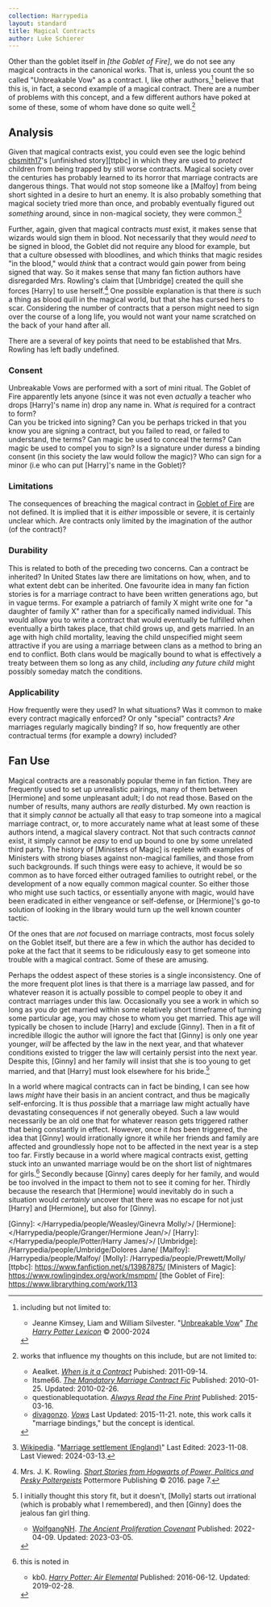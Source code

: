 ```yaml
---
collection: Harrypedia
layout: standard
title: Magical Contracts
author: Luke Schierer
---
```


Other than the goblet itself in _[the Goblet of Fire]_, we do not see any magical contracts in the canonical works. That is, unless you count the so called "Unbreakable Vow" as a contract. I, like other authors,[^240313-2] believe that this is, in fact, a second example of a magical contract. There are a number of problems with this concept, and a few different authors have poked at some of these, some of whom have done so quite well.[^240313-3]

## Analysis

Given that magical contracts exist, you could even see the logic behind [cbsmith17]'s [unfinished story][ttpbc] in which they are used to _protect_ children from being trapped by still worse contracts. Magical society over the centuries has probably learned to its horror that marriage contracts are dangerous things. That would not stop someone like a [Malfoy] from being short sighted in a desire to hurt an enemy. It is also probably something that magical society tried more than once, and probably eventually figured out _something_ around, since in non-magical society, they were common.[^240313-5]

Further, again, given that magical contracts _must_ exist, it makes sense that wizards would sign them in blood. Not necessarily that they would _need_ to be signed in blood, the Goblet did not require any blood for example, but that a culture obsessed with bloodlines, and which thinks that magic resides "in the blood," would _think_ that a contract would gain power from being signed that way. So it makes sense that many fan fiction authors have disregarded Mrs. Rowling's claim that [Umbridge] created the quill she forces [Harry] to use herself.[^240313-4] One possible explanation is that there _is_ such a thing as blood quill in the magical world, but that she has cursed hers to scar. Considering the number of contracts that a person might need to sign over the course of a long life, you would not want your name scratched on the back of your hand after all.

There are a several of key points that need to be established that Mrs. Rowling has left badly undefined.

### Consent

Unbreakable Vows are performed with a sort of mini ritual. The Goblet of Fire apparently lets anyone (since it was not even _actually_ a teacher who drops [Harry]'s name in) drop any name in. What _is_ required for a contract to form?  
Can you be tricked into signing? Can you be perhaps tricked in that you know you are signing a contract, but you failed to read, or failed to understand, the terms? Can magic be used to conceal the terms? Can magic be used to compel you to sign? Is a signature under duress a binding consent (in this society the law would follow the magic)? Who can sign for a minor (i.e who can put [Harry]'s name in the Goblet)?

### Limitations

The consequences of breaching the magical contract in [Goblet of Fire] are not defined. It is implied that it is _either_ impossible or severe, it is certainly unclear which. Are contracts only limited by the imagination of the author (of the contract)?

### Durability

This is related to both of the preceding two concerns. Can a contract be inherited? In United States law there are limitations on how, when, and to what extent debt can be inherited. One favourite idea in many fan fiction stories is for a marriage contract to have been written generations ago, but in vague terms. For example a patriarch of family X might write one for "a daughter of family X" rather than for a specifically named individual. This would allow you to write a contract that would eventually be fulfilled when eventually a birth takes place, that child grows up, and gets married. In an age with high child mortality, leaving the child unspecified might seem attractive if you are using a marriage between clans as a method to bring an end to conflict. Both clans would be magically bound to what is effectively a treaty between them so long as any child, _including any future child_ might possibly someday match the conditions.

### Applicability

How frequently were they used? In what situations? Was it common to make every contract magically enforced? Or only "special" contracts? _Are_ marriages regularly magically binding? If so, how frequently are other contractual terms (for example a dowry) included?

## Fan Use

Magical contracts are a reasonably popular theme in fan fiction. They are frequently used to set up unrealistic pairings, many of them between [Hermione] and some unpleasant adult; I do not read those. Based on the number of results, many authors are _really_ disturbed. My own reaction is that it simply _cannot_ be actually all that easy to trap someone into a magical marriage contract, or, to more accurately name what at least some of these authors intend, a magical slavery contract. Not that such contracts _cannot_ exist, it simply cannot be _easy_ to end up bound to one by some unrelated third party. The history of [Ministers of Magic] is replete with examples of Ministers with strong biases against non-magical families, and those from such backgrounds. If such things were easy to achieve, it would be so common as to have forced either outraged families to outright rebel, or the development of a now equally common magical counter. So either those who might use such tactics, or essentially anyone with magic, would have been eradicated in either vengeance or self-defense, or [Hermione]'s go-to solution of looking in the library would turn up the well known counter tactic.

Of the ones that are _not_ focused on marriage contracts, most focus solely on the Goblet itself, but there are a few in which the author has decided to poke at the fact that it seems to be ridiculously easy to get someone into trouble with a magical contract. Some of these are amusing.

Perhaps the oddest aspect of these stories is a single inconsistency. One of the more frequent plot lines is that there is a marriage law passed, and for whatever reason it is actually possible to compel people to obey it and contract marriages under this law. Occasionally you see a work in which so long as you _do_ get married within some relatively short timeframe of turning some particular age, you may chose to whom you get married. This age will typically be chosen to include [Harry] and exclude [Ginny]. Then in a fit of incredible illogic the author will ignore the fact that [Ginny]
is only one year younger, _will_ be affected by the law in the next year, and that whatever conditions existed to trigger the law will certainly persist into the next year. Despite this, [Ginny] and her family will insist that she is too young to get married, and that [Harry] must look elsewhere for his bride.[^240315-1]

In a world where magical contracts can in fact be binding, I can see how laws _might_ have their basis in an ancient contract, and thus be magically self-enforcing. It is thus _possible_ that a marriage law might actually have devastating consequences if not generally obeyed. Such a law would necessarily be an old one that for whatever reason gets triggered rather that being constantly in effect. However, once it _has_ been triggered, the idea that [Ginny] would irrationally ignore it while her friends and family are affected and groundlessly hope not to be affected in the next year is a step too far. Firstly because in a world where magical contracts exist, getting stuck into an unwanted marriage would be on the short list of nightmares for girls.[^240315-2] Secondly because [Ginny] cares deeply for her family, and would be too involved in the impact to them not to see it coming for her. Thirdly because the research that [Hermione] would inevitably do in such a situation would _certainly_ uncover that there was no escape for not just [Harry] and [Hermione], but also for [Ginny].

[Ginny]: </Harrypedia/people/Weasley/Ginevra Molly/>/
[Hermione]: </Harrypedia/people/Granger/Hermione Jean/>/
[Harry]: </Harrypedia/people/Potter/Harry James/>/
[Umbridge]: /Harrypedia/people/Umbridge/Dolores Jane/
[Malfoy]: /Harrypedia/people/Malfoy/
[Molly]: /Harrypedia/people/Prewett/Molly/
[ttpbc]: https://www.fanfiction.net/s/13987875/
[Ministers of Magic]: https://www.rowlingindex.org/work/msmpm/
[the Goblet of Fire]: https://www.librarything.com/work/113

[Goblet of Fire]: https://www.librarything.com/work/113]

[^240315-2]: this is noted in

    - kb0. _[Harry Potter: Air Elemental](https://www.fanfiction.net/s/11995519/1)_
      Published: 2016-06-12. Updated: 2019-02-28.

[^240315-1]:
    I initially thought this story fit, but it doesn't, [Molly] starts out irrational (which is probably what I remembered), and then [Ginny] does the jealous fan girl thing.

    - [WolfgangNH](https://archiveofourown.org/users/WolfgangNH/pseuds/WolfgangNH).
      _[The Ancient Proliferation Covenant](https://archiveofourown.org/works/38270980)_
      Published: 2022-04-09. Updated: 2023-03-05.

[^240313-2]: including but not limited to:

    - Jeanne Kimsey, Liam and William Silvester.
      "[Unbreakable Vow](https://www.hp-lexicon.org/magic/unbreakable-vow/)"
      _[The Harry Potter Lexicon]_ © 2000-2024

[The Harry Potter Lexicon]: https://www.hp-lexicon.org

[^240313-3]:
    works that influence my thoughts on this include, but are not limited to:

    - Aealket. _[When is it a Contract](https://www.fanfiction.net/s/7382549)_
      Pubished: 2011-09-14.
    - Itsme66. _[The Mandatory Marriage Contract Fic](https://www.fanfiction.net/s/5695032)_
      Published: 2010-01-25. Updated: 2010-02-26.
    - questionablequotation.
      _[Always Read the Fine Print](https://www.fanfiction.net/s/11118965)_
      Published: 2015-03-16.
    - [divagonzo](https://archiveofourown.org/users/divagonzo/pseuds/divagonzo). _[Vows](https://archiveofourown.org/works/3993565)_ Last Updated: 2015-11-21. note, this work calls it "marriage bindings," but the concept is identical.

[cbsmith17]: https://www.fanfiction.net/u/14755259/cbsmith17

[^240313-4]:
    Mrs. J. K. Rowling.
    _[Short Stories from Hogwarts of Power, Politics and Pesky Poltergeists]_
    Pottermore Publishing © 2016. page 7.

[Short Stories from Hogwarts of Power, Politics and Pesky Poltergeists]: https://www.librarything.com/work/18275514

[^240313-5]:
    [Wikipedia].
    "[Marriage settlement (England)](<https://en.wikipedia.org/wiki/Marriage_settlement_(England)>)"
    Last Edited: 2023-11-08. Last Viewed: 2024-03-13.

[Wikipedia]: https://wikipedia.org/
